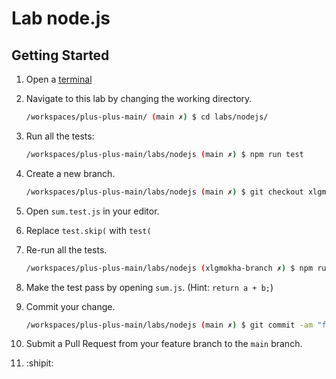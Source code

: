 # Lab node.js

## Getting Started

1. Open a [terminal](https://codechica.ca/guides/terminal.html)
1. Navigate to this lab by changing the working directory.

    ```bash
    /workspaces/plus-plus-main/ (main ✗) $ cd labs/nodejs/
    ```

1. Run all the tests:

    ```bash
    /workspaces/plus-plus-main/labs/nodejs (main ✗) $ npm run test
    ```

1. Create a new branch.

    ```bash
    /workspaces/plus-plus-main/labs/nodejs (main ✗) $ git checkout xlgmokha-branch
    ```

1. Open `sum.test.js` in your editor.
1. Replace `test.skip(` with `test(`
1. Re-run all the tests.

    ```bash
    /workspaces/plus-plus-main/labs/nodejs (xlgmokha-branch ✗) $ npm run test
    ```

1. Make the test pass by opening `sum.js`. (Hint: `return a + b;`)
1. Commit your change.

    ```bash
    /workspaces/plus-plus-main/labs/nodejs (main ✗) $ git commit -am "fix: a failing test"
    ```

1. Submit a Pull Request from your feature branch to the `main` branch.
1. :shipit:
